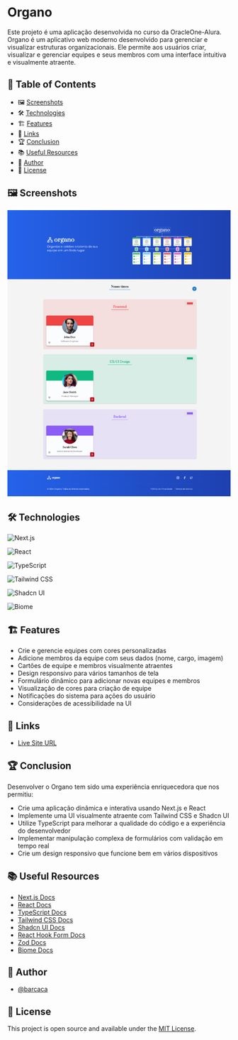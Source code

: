 # Organo

Este projeto é uma aplicação desenvolvida no curso da OracleOne-Alura. Organo é um aplicativo web moderno desenvolvido para gerenciar e visualizar estruturas organizacionais. Ele permite aos usuários criar, visualizar e gerenciar equipes e seus membros com uma interface intuitiva e visualmente atraente.

## 📑 Table of Contents
- 🖼️ [Screenshots](#-screenshots)
- 🛠️ [Technologies](#-technologies)
- 🏗️ [Features](#-features)
- 🔗 [Links](#-links)
- 🏆 [Conclusion](#-conclusion)
- 📚 [Useful Resources](#-useful-resources)
- 👤 [Author](#-author)
- 📜 [License](#-license)

## 🖼️ Screenshots

![Light Theme](/public/thumbnail-light.png)

## 🛠️ Technologies

![Next.js](https://img.shields.io/badge/Next.js-%23000000?style=for-the-badge&logo=next.js&logoColor=white)

![React](https://img.shields.io/badge/React-%2361DAFB?style=for-the-badge&logo=react&logoColor=black)

![TypeScript](https://img.shields.io/badge/TypeScript-%233178C6?style=for-the-badge&logo=typescript&logoColor=white)

![Tailwind CSS](https://img.shields.io/badge/Tailwind_CSS-%2306B6D4?style=for-the-badge&logo=tailwind-css&logoColor=white)

![Shadcn UI](https://img.shields.io/badge/Shadcn_UI-%23000000?style=for-the-badge&logo=shadcnui&logoColor=white)

![Biome](https://img.shields.io/badge/Biome-%2360A5FA?style=for-the-badge&logo=biome&logoColor=white)

## 🏗️ Features

- Crie e gerencie equipes com cores personalizadas
- Adicione membros da equipe com seus dados (nome, cargo, imagem)
- Cartões de equipe e membros visualmente atraentes
- Design responsivo para vários tamanhos de tela
- Formulário dinâmico para adicionar novas equipes e membros
- Visualização de cores para criação de equipe
- Notificações do sistema para ações do usuário
- Considerações de acessibilidade na UI

## 🔗 Links

- [Live Site URL](https://alura-organo-barcaca.vercel.app)

## 🏆 Conclusion

Desenvolver o Organo tem sido uma experiência enriquecedora que nos permitiu:

- Crie uma aplicação dinâmica e interativa usando Next.js e React
- Implemente uma UI visualmente atraente com Tailwind CSS e Shadcn UI
- Utilize TypeScript para melhorar a qualidade do código e a experiência do desenvolvedor
- Implementar manipulação complexa de formulários com validação em tempo real
- Crie um design responsivo que funcione bem em vários dispositivos

## 📚 Useful Resources

- [Next.js Docs](https://nextjs.org/docs)
- [React Docs](https://reactjs.org/docs)
- [TypeScript Docs](https://www.typescriptlang.org/docs/)
- [Tailwind CSS Docs](https://tailwindcss.com/docs)
- [Shadcn UI Docs](https://ui.shadcn.com)
- [React Hook Form Docs](https://react-hook-form.com/get-started)
- [Zod Docs](https://github.com/colinhacks/zod)
- [Biome Docs](https://biomejs.dev/docs/)

## 👤 Author

- [@barcaca](https://www.github.com/barcaca)

## 📜 License

This project is open source and available under the [MIT License](LICENSE).
